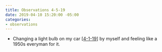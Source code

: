 ```yaml
---
title: Observations 4-5-19
date: 2019-04-10 15:20:00 -05:00
categories:
- observations
---
```


- Changing a light bulb on my car [[4-1-19](https://spencertweedy.com/observations/040119.html)] by myself and feeling like a 1950s everyman for it.